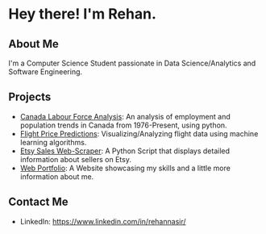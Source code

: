 # Hey there! I'm Rehan.

## About Me

I'm a Computer Science Student passionate in Data Science/Analytics and Software Engineering.

## Projects
- [Canada Labour Force Analysis](https://github.com/rehan-nasir/canada_labour_force_analysis): An analysis of employment and population trends in Canada from 1976-Present, using python.
- [Flight Price Predictions](https://github.com/rehan-nasir/flight-price-predictions): Visualizing/Analyzing flight data using machine learning algorithms.
- [Etsy Sales Web-Scraper](https://github.com/rehan-nasir/etsy-sales-scraper): A Python Script that displays detailed information about sellers on Etsy.
- [Web Portfolio](https://github.com/rehan-nasir/web-portfolio): A Website showcasing my skills and a little more information about me.
## Contact Me

- LinkedIn: https://www.linkedin.com/in/rehannasir/
